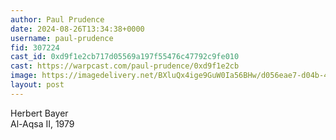 ```yaml
---
author: Paul Prudence
date: 2024-08-26T13:34:38+0000
username: paul-prudence
fid: 307224
cast_id: 0xd9f1e2cb717d05569a197f55476c47792c9fe010
cast: https://warpcast.com/paul-prudence/0xd9f1e2cb
image: https://imagedelivery.net/BXluQx4ige9GuW0Ia56BHw/d056eae7-d04b-4a69-e2ca-b0bfb703f000/original
layout: post
---
```

Herbert Bayer  
Al-Aqsa II, 1979  

<img src='https://imagedelivery.net/BXluQx4ige9GuW0Ia56BHw/d056eae7-d04b-4a69-e2ca-b0bfb703f000/original' alt='' referrerpolicy='no-referrer'/>